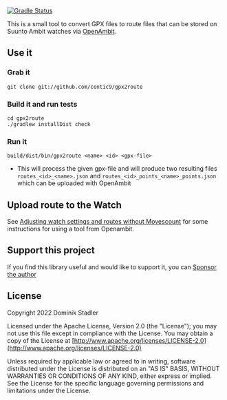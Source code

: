 [![Gradle Status](https://gradleupdate.appspot.com/centic9/gpx2route/status.svg?branch=master)](https://gradleupdate.appspot.com/centic9/gpx2route/status)

This is a small tool to convert GPX files to route files that can be stored on Suunto Ambit watches via [OpenAmbit](https://github.com/openambitproject/openambit).

## Use it

### Grab it

    git clone git://github.com/centic9/gpx2route

### Build it and run tests

    cd gpx2route
    ./gradlew installDist check

### Run it

    build/dist/bin/gpx2route <name> <id> <gpx-file>
    
* This will process the given gpx-file and will produce two resulting files `routes_<id>_<name>.json` and `routes_<id>_points_<name>_points.json` 
  which can be uploaded with OpenAmbit

## Upload route to the Watch

See [Adjusting watch settings and routes without Movescount](https://github.com/openambitproject/openambit/wiki/Adjusting-watch-settings-and-routes-without-Movescount#upload-custom-routes)
for some instructions for using a tool from Openambit.

## Support this project

If you find this library useful and would like to support it, you can [Sponsor the author](https://github.com/sponsors/centic9)

## License

Copyright 2022 Dominik Stadler

Licensed under the Apache License, Version 2.0 (the "License");
you may not use this file except in compliance with the License.
You may obtain a copy of the License at [http://www.apache.org/licenses/LICENSE-2.0](http://www.apache.org/licenses/LICENSE-2.0)

Unless required by applicable law or agreed to in writing, software
distributed under the License is distributed on an "AS IS" BASIS,
WITHOUT WARRANTIES OR CONDITIONS OF ANY KIND, either express or implied.
See the License for the specific language governing permissions and
limitations under the License.
